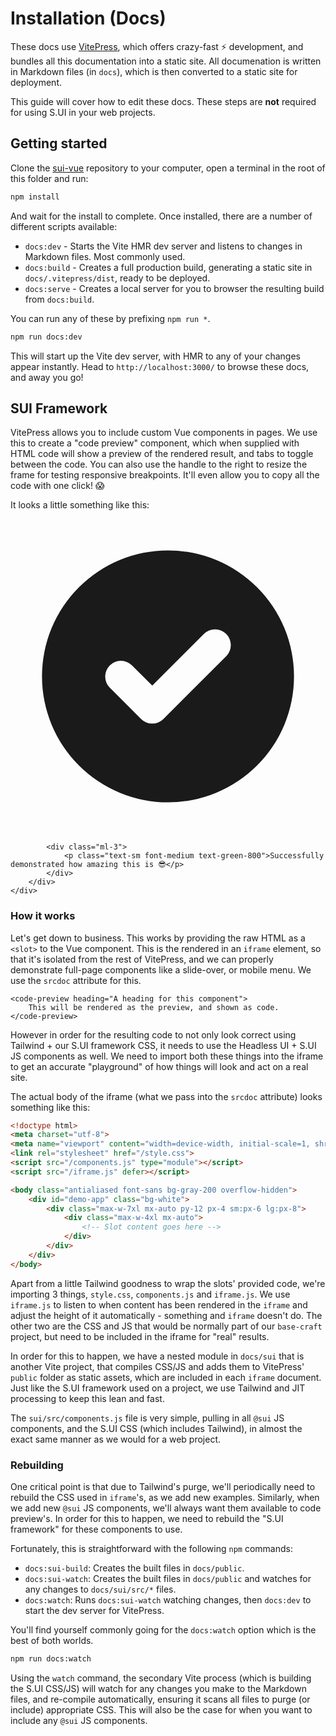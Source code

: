 # Installation (Docs)
These docs use [VitePress](https://vitepress.vuejs.org), which offers crazy-fast ⚡️ development, and bundles all this documentation into a static site. All documenation is written in Markdown files (in `docs`), which is then converted to a static site for deployment.

This guide will cover how to edit these docs. These steps are **not** required for using S.UI in your web projects.

## Getting started
Clone the [sui-vue](https://github.com/sgroupdesign/sui-vue) repository to your computer, open a terminal in the root of this folder and run:

```sh
npm install
```

And wait for the install to complete. Once installed, there are a number of different scripts available:

- `docs:dev` - Starts the Vite HMR dev server and listens to changes in Markdown files. Most commonly used.
- `docs:build` - Creates a full production build, generating a static site in `docs/.vitepress/dist`, ready to be deployed.
- `docs:serve` - Creates a local server for you to browser the resulting build from `docs:build`.

You can run any of these by prefixing `npm run *`.

```sh
npm run docs:dev
```

This will start up the Vite dev server, with HMR to any of your changes appear instantly. Head to `http://localhost:3000/` to browse these docs, and away you go!

## SUI Framework
VitePress allows you to include custom Vue components in pages. We use this to create a "code preview" component, which when supplied with HTML code will show a preview of the rendered result, and tabs to toggle between the code. You can also use the handle to the right to resize the frame for testing responsive breakpoints. It'll even allow you to copy all the code with one click! 😱

It looks a little something like this:

<code-preview heading="An example of code preview">
    <div class="rounded-md bg-green-50 p-4">
        <div class="flex">
            <div class="flex-shrink-0">
                <svg class="h-5 w-5 text-green-400" xmlns="http://www.w3.org/2000/svg" viewBox="0 0 20 20" fill="currentColor" aria-hidden="true"><path fill-rule="evenodd" d="M10 18a8 8 0 100-16 8 8 0 000 16zm3.707-9.293a1 1 0 00-1.414-1.414L9 10.586 7.707 9.293a1 1 0 00-1.414 1.414l2 2a1 1 0 001.414 0l4-4z" clip-rule="evenodd" /></svg>
            </div>

            <div class="ml-3">
                <p class="text-sm font-medium text-green-800">Successfully demonstrated how amazing this is 😎</p>
            </div>
        </div>
    </div>
</code-preview>

### How it works
Let's get down to business. This works by providing the raw HTML as a `<slot>` to the Vue component. This is the rendered in an `iframe` element, so that it's isolated from the rest of VitePress, and we can properly demonstrate full-page components like a slide-over, or mobile menu. We use the `srcdoc` attribute for this. 

```vue
<code-preview heading="A heading for this component">
    This will be rendered as the preview, and shown as code.
</code-preview>
```

However in order for the resulting code to not only look correct using Tailwind + our S.UI framework CSS, it needs to use the Headless UI + S.UI JS components as well. We need to import both these things into the iframe to get an accurate "playground" of how things will look and act on a real site.

The actual body of the iframe (what we pass into the `srcdoc` attribute) looks something like this:

```html
<!doctype html>
<meta charset="utf-8">
<meta name="viewport" content="width=device-width, initial-scale=1, shrink-to-fit=no">
<link rel="stylesheet" href="/style.css">
<script src="/components.js" type="module"></script>
<script src="/iframe.js" defer></script>

<body class="antialiased font-sans bg-gray-200 overflow-hidden">
    <div id="demo-app" class="bg-white">
        <div class="max-w-7xl mx-auto py-12 px-4 sm:px-6 lg:px-8">
            <div class="max-w-4xl mx-auto">
                <!-- Slot content goes here -->
            </div>
        </div>
    </div>
</body>
```

Apart from a little Tailwind goodness to wrap the slots' provided code, we're importing 3 things, `style.css`, `components.js` and `iframe.js`. We use `iframe.js` to listen to when content has been rendered in the `iframe` and adjust the height of it automatically - something and `iframe` doesn't do. The other two are the CSS and JS that would be normally part of our `base-craft` project, but need to be included in the iframe for "real" results.

In order for this to happen, we have a nested module in `docs/sui` that is another Vite project, that compiles CSS/JS and adds them to VitePress' `public` folder as static assets, which are included in each `iframe` document. Just like the S.UI framework used on a project, we use Tailwind and JIT processing to keep this lean and fast.

The `sui/src/components.js` file is very simple, pulling in all `@sui` JS components, and the S.UI CSS (which includes Tailwind), in almost the exact same manner as we would for a web project.

### Rebuilding
One critical point is that due to Tailwind's purge, we'll periodically need to rebuild the CSS used in `iframe`'s, as we add new examples. Similarly, when we add new `@sui` JS components, we'll always want them available to code preview's. In order for this to happen, we need to rebuild the "S.UI framework" for these components to use.

Fortunately, this is straightforward with the following `npm` commands:

- `docs:sui-build`: Creates the built files in `docs/public`.
- `docs:sui-watch`: Creates the built files in `docs/public` and watches for any changes to `docs/sui/src/*` files.
- `docs:watch`: Runs `docs:sui-watch` watching changes, then `docs:dev` to start the dev server for VitePress.

You'll find yourself commonly going for the `docs:watch` option which is the best of both worlds.

```sh
npm run docs:watch
```

Using the `watch` command, the secondary Vite process (which is building the S.UI CSS/JS) will watch for any changes you make to the Markdown files, and re-compile automatically, ensuring it scans all files to purge (or include) appropriate CSS. This will also be the case for when you want to include any `@sui` JS components.
